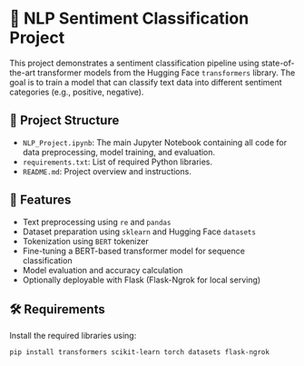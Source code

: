 # 🧠 NLP Sentiment Classification Project

This project demonstrates a sentiment classification pipeline using state-of-the-art transformer models from the Hugging Face `transformers` library. The goal is to train a model that can classify text data into different sentiment categories (e.g., positive, negative).

## 📂 Project Structure

- `NLP_Project.ipynb`: The main Jupyter Notebook containing all code for data preprocessing, model training, and evaluation.
- `requirements.txt`: List of required Python libraries.
- `README.md`: Project overview and instructions.

## 🚀 Features

- Text preprocessing using `re` and `pandas`
- Dataset preparation using `sklearn` and Hugging Face `datasets`
- Tokenization using `BERT` tokenizer
- Fine-tuning a BERT-based transformer model for sequence classification
- Model evaluation and accuracy calculation
- Optionally deployable with Flask (Flask-Ngrok for local serving)

## 🛠️ Requirements

Install the required libraries using:

```bash
pip install transformers scikit-learn torch datasets flask-ngrok

